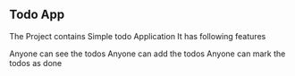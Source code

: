 ## Todo App
The Project contains Simple todo Application
It has following features

Anyone can see the todos
Anyone can add the todos
Anyone can mark the todos as done